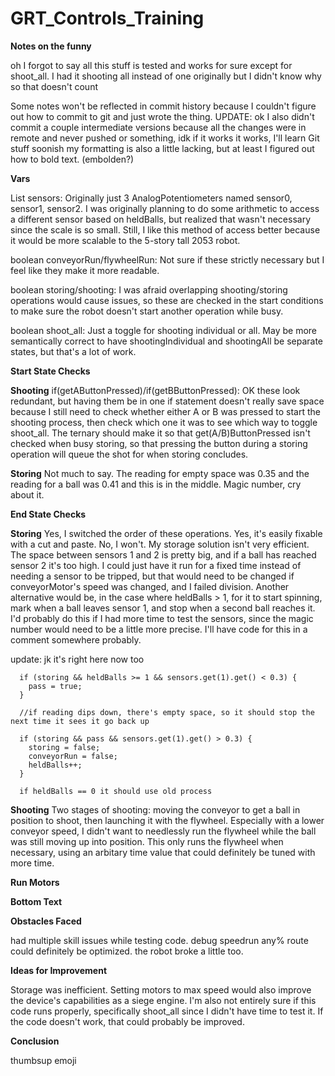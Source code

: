# GRT_Controls_Training

**Notes on the funny**

oh I forgot to say all this stuff is tested and works for sure except for shoot_all. 
I had it shooting all instead of one originally but I didn't know why so that doesn't count

Some notes won't be reflected in commit history because I couldn't figure out how to commit to git and just wrote the thing.
UPDATE: ok I also didn't commit a couple intermediate versions because all the changes were in remote and never pushed or something, idk
if it works it works, I'll learn Git stuff soonish
my formatting is also a little lacking, but at least I figured out how to bold text. (embolden?)

**Vars**

  List<AnalogPotentionmeter> sensors: Originally just 3 AnalogPotentiometers named sensor0, sensor1, sensor2. I was originally planning to do some arithmetic to access a     different sensor based on heldBalls, but realized that wasn't necessary since the scale is so small. Still, I like this method of access better because it would be more scalable to the 5-story tall 2053 robot.

  boolean conveyorRun/flywheelRun: Not sure if these strictly necessary but I feel like they make it more readable.
  
  boolean storing/shooting: I was afraid overlapping shooting/storing operations would cause issues, so these are checked in the start conditions to make sure the robot    doesn't start another operation while busy.
  
  boolean shoot_all: Just a toggle for shooting individual or all. May be more semantically correct to have shootingIndividual and shootingAll be separate states, but that's a lot of work.
  
**Start State Checks**
  
  **Shooting**
if(getAButtonPressed)/if(getBButtonPressed): OK these look redundant, but having them be in one if statement doesn't really save space because I still need to check whether either A or B was pressed to start the shooting process, then check which one it was to see which way to toggle shoot_all. The ternary should make it so that get(A/B)ButtonPressed isn't checked when busy storing, so that pressing the button during a storing operation will queue the shot for when storing concludes. 
  
  **Storing**
Not much to say. The reading for empty space was 0.35 and the reading for a ball was 0.41 and this is in the middle. Magic number, cry about it.
  
**End State Checks**

**Storing**
Yes, I switched the order of these operations. Yes, it's easily fixable with a cut and paste. No, I won't. My storage solution isn't very efficient. The space between sensors 1 and 2 is pretty big, and if a ball has reached sensor 2 it's too high. I could just have it run for a fixed time instead of needing a sensor to be tripped, but that would need to be changed if conveyorMotor's speed was changed, and I failed division. Another alternative would be, in the case where heldBalls > 1, for it to start spinning, mark when a ball leaves sensor 1, and stop when a second ball reaches it. I'd probably do this if I had more time to test the sensors, since the magic number would need to be a little more precise. I'll have code for this in a comment somewhere probably.

update: jk it's right here now too
```
  if (storing && heldBalls >= 1 && sensors.get(1).get() < 0.3) {
    pass = true;
  }

  //if reading dips down, there's empty space, so it should stop the next time it sees it go back up
    
  if (storing && pass && sensors.get(1).get() > 0.3) {
    storing = false;
    conveyorRun = false;
    heldBalls++;
  }

  if heldBalls == 0 it should use old process
 ```
  
**Shooting**
Two stages of shooting: moving the conveyor to get a ball in position to shoot, then launching it with the flywheel. Especially with a lower conveyor speed, I didn't want to needlessly run the flywheel while the ball was still moving up into position. This only runs the flywheel when necessary, using an arbitary time value that could definitely be tuned with more time.

**Run Motors**
  
**Bottom Text**
  
**Obstacles Faced**

had multiple skill issues while testing code. debug speedrun any% route could definitely be optimized. the robot broke a little too.
  
**Ideas for Improvement**

Storage was inefficient. Setting motors to max speed would also improve the device's capabilities as a siege engine. I'm also not entirely sure if this code runs properly, specifically shoot_all since I didn't have time to test it. If the code doesn't work, that could probably be improved.

**Conclusion**

thumbsup emoji                                                           
